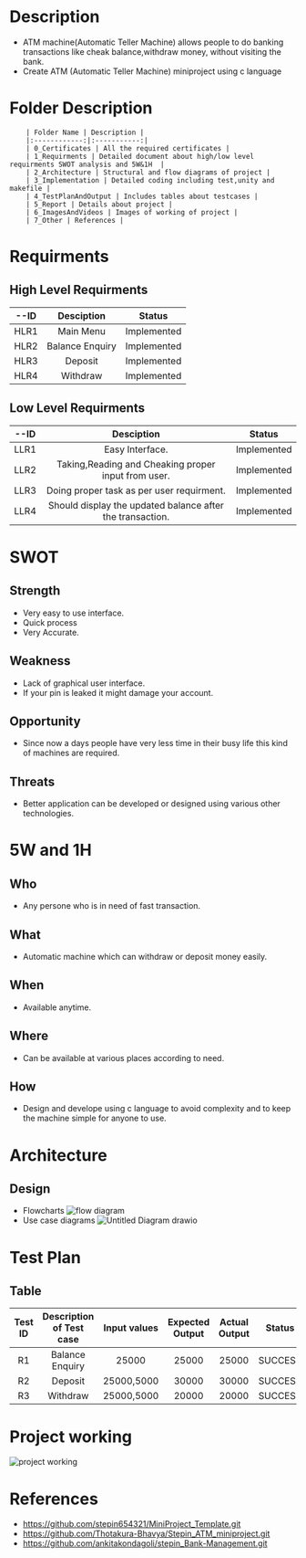 # Description
 * ATM machine(Automatic Teller Machine) allows people to do banking transactions like cheak balance,withdraw money, without visiting the bank.
 * Create ATM (Automatic Teller Machine) miniproject using c language

# Folder Description
        | Folder Name | Description |
        |:------------:|:-----------:|
        | 0_Certificates | All the required certificates | 
        | 1_Requirments | Detailed document about high/low level requirments SWOT analysis and 5W&1H  |
        | 2_Architecture | Structural and flow diagrams of project |
        | 3_Implementation | Detailed coding including test,unity and makefile |
        | 4_TestPlanAndOutput | Includes tables about testcases |
        | 5_Report | Details about project |
        | 6_ImagesAndVideos | Images of working of project |
        | 7_Other | References |
  

# Requirments
## High Level Requirments

| --ID | Desciption | Status |
|:------------:|:-----------:|:---------:|
 | HLR1 | Main Menu | Implemented |
 | HLR2 | Balance Enquiry | Implemented |
 | HLR3 | Deposit | Implemented |
 | HLR4 | Withdraw | Implemented |
    
## Low Level Requirments
  | --ID | Desciption | Status |
  |:------------:|:-----------:|:---------:|
  | LLR1 | Easy Interface. | Implemented |
  | LLR2 | Taking,Reading and Cheaking proper input from user. | Implemented |
  | LLR3 | Doing proper task as per user requirment. | Implemented |
  | LLR4 | Should display the updated balance after the transaction. | Implemented |

# SWOT
 ## Strength
  * Very easy to use interface.
  * Quick process
  * Very Accurate.

 ## Weakness
 * Lack of graphical user interface.
 * If your pin is leaked it might damage your account.

 ## Opportunity
 * Since now a days people have very less time in their busy life this kind of machines are required.

 ## Threats
 * Better application can be developed or designed using various other technologies.

# 5W and 1H
 ## Who
  * Any persone who is in need of fast transaction.

 ## What
  * Automatic machine which can withdraw or deposit money easily.

 ## When
  * Available anytime.

 ## Where 
  * Can be available at various places according to need.

 ## How
  * Design and develope using c language to avoid complexity and to keep the machine simple for anyone to use.

# Architecture
    
## Design
 * Flowcharts
    ![flow diagram](https://user-images.githubusercontent.com/98864424/153557695-dd745366-3578-49ff-b393-983888c9d30f.png)
 * Use case diagrams
    ![Untitled Diagram drawio](https://user-images.githubusercontent.com/98864424/153557330-df3b3790-ffcd-4ba1-aa80-7797296f4a44.png)


# Test Plan  
## Table
| Test ID   | Description of Test case | Input values | Expected Output | Actual Output | Status |
|:-----:|:--------------------------:|:--------------:|:-----------------:|:---------------:|:---------:|
| R1  | Balance Enquiry | 25000 |25000| 25000|SUCCESS|
| R2  | Deposit | 25000,5000 | 30000 |30000|SUCCESS|
| R3  | Withdraw | 25000,5000 | 20000 | 20000 |SUCCESS|


# Project working
![project working](https://user-images.githubusercontent.com/98864424/153477162-b0e3f0fd-d513-4e3e-9992-61666a902aad.jpg)

# References
 * https://github.com/stepin654321/MiniProject_Template.git
 * https://github.com/Thotakura-Bhavya/Stepin_ATM_miniproject.git
 * https://github.com/ankitakondagoli/stepin_Bank-Management.git

